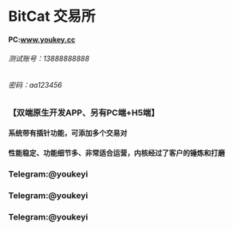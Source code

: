 # BitCat  交易所
#### PC:www.youkey.cc
###### 测试账号：13888888888
###### 密码：aa123456



### 【双端原生开发APP、另有PC端+H5端】
####  系统带有插针功能，可添加多个交易对
####  性能稳定、功能细节多、非常适合运营，内核经过了客户的锤炼和打磨

### Telegram:@youkeyi
### Telegram:@youkeyi
### Telegram:@youkeyi




